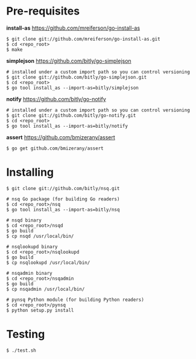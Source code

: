 # Pre-requisites

**install-as** https://github.com/mreiferson/go-install-as

    $ git clone git://github.com/mreiferson/go-install-as.git
    $ cd <repo_root>
    $ make

**simplejson** https://github.com/bitly/go-simplejson

    # installed under a custom import path so you can control versioning
    $ git clone git://github.com/bitly/go-simplejson.git
    $ cd <repo_root>
    $ go tool install_as --import-as=bitly/simplejson

**notify** https://github.com/bitly/go-notify

    # installed under a custom import path so you can control versioning
    $ git clone git://github.com/bitly/go-notify.git
    $ cd <repo_root>
    $ go tool install_as --import-as=bitly/notify

**assert** https://github.com/bmizerany/assert

    $ go get github.com/bmizerany/assert

# Installing

    $ git clone git://github.com/bitly/nsq.git

    # nsq Go package (for building Go readers)
    $ cd <repo_root>/nsq
    $ go tool install_as --import-as=bitly/nsq

    # nsqd binary
    $ cd <repo_root>/nsqd
    $ go build
    $ cp nsqd /usr/local/bin/

    # nsqlookupd binary
    $ cd <repo_root>/nsqlookupd
    $ go build
    $ cp nsqlookupd /usr/local/bin/

    # nsqadmin binary
    $ cd <repo_root>/nsqadmin
    $ go build
    $ cp nsqadmin /usr/local/bin/

    # pynsq Python module (for building Python readers)
    $ cd <repo_root>/pynsq
    $ python setup.py install

# Testing

    $ ./test.sh

